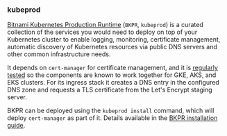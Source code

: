 ### kubeprod

[Bitnami Kubernetes Production Runtime](https://github.com/bitnami/kube-prod-runtime)
(`BKPR`, `kubeprod`) is a curated collection of the services you would need to
deploy on top of your Kubernetes cluster to enable logging, monitoring,
certificate management, automatic discovery of Kubernetes resources via public
DNS servers and other common infrastructure needs.

It depends on `cert-manager` for certificate management, and it is
[regularly tested](https://github.com/bitnami/kube-prod-runtime/blob/master/Jenkinsfile)
so the components are known to work together for GKE, AKS, and EKS clusters. For
its ingress stack it creates a DNS entry in the configured DNS zone and requests
a TLS certificate from the Let's Encrypt staging server.

BKPR can be deployed using the `kubeprod install` command, which will deploy
`cert-manager` as part of it. Details available in the
[BKPR installation guide](https://github.com/bitnami/kube-prod-runtime/blob/master/docs/install.md).
